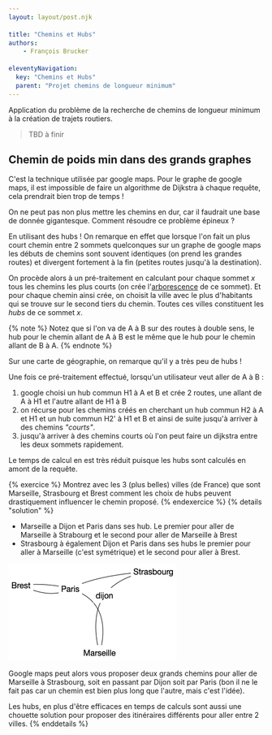 ```yaml
---
layout: layout/post.njk

title: "Chemins et Hubs"
authors: 
    - François Brucker

eleventyNavigation:
  key: "Chemins et Hubs"
  parent: "Projet chemins de longueur minimum"
---
```


<!-- début résumé -->

Application du problème de la recherche de chemins de longueur minimum à la création de trajets routiers.

<!-- fin résumé -->

> TBD à finir


## Chemin de poids min dans des grands graphes

C'est la technique utilisée par google maps. Pour le graphe de google maps, il est impossible de faire un algorithme de Dijkstra à chaque requête, cela prendrait bien trop de temps !

On ne peut pas non plus mettre les chemins en dur, car il faudrait une base de donnée gigantesque. Comment résoudre ce problème épineux ?

En utilisant des hubs ! On remarque en effet que lorsque l'on fait un plus court chemin entre 2 sommets quelconques sur un graphe de google maps les débuts de chemins sont souvent identiques (on prend les grandes routes) et divergent fortement à la fin (petites routes jusqu'à la destination).

On procède alors à un pré-traitement en calculant pour chaque sommet $x$ tous les chemins les plus courts (on crée l'[arborescence](../chemin-poids-min#arborescence) de ce sommet). Et pour chaque chemin ainsi crée, on choisit la ville avec le plus d'habitants qui se trouve sur le second tiers du chemin. Toutes ces villes constituent les *hubs* de ce sommet $x$.

{% note %}
Notez que si l'on va de A à B sur des routes à double sens, le hub pour le chemin allant de A à B est le même que le hub pour le chemin allant de B à A.
{% endnote %}

Sur une carte de géographie, on remarque qu'il y a très peu de hubs !

Une fois ce pré-traitement effectué, lorsqu'un utilisateur veut aller de A à B :

1. google choisi un hub commun H1 à A et B et crée 2 routes, une allant de A à H1 et l'autre allant de H1 à B
2. on récurse pour les chemins créés en cherchant un hub commun H2 à A et H1 et un hub commun H2' à H1 et B et ainsi de suite jusqu'à arriver à des chemins *"courts"*.
3. jusqu'à arriver à des chemins courts où l'on peut faire un dijkstra entre les deux sommets rapidement.

Le temps de calcul en est très réduit puisque les hubs sont calculés en amont de la requête.

{% exercice %}
Montrez avec les 3 (plus belles) villes (de France) que sont Marseille, Strasbourg et Brest comment les choix de hubs peuvent drastiquement influencer le chemin proposé.
{% endexercice %}
{% details "solution" %}
* Marseille a Dijon et Paris dans ses hub. Le premier pour aller de Marseille à Strabourg et le second pour aller de Marseille à Brest
* Strasbourg à également Dijon et Paris dans ses hubs le premier pour aller à Marseille (c'est symétrique) et le second pour aller à Brest.

![chemin hubs](chemin_hubs.png)

Google maps peut alors vous proposer deux grands chemins pour aller de Marseille à Strasbourg, soit en passant par Dijon soit par Paris (bon il ne le fait pas car un chemin est bien plus long que l'autre, mais c'est l'idée).

Les hubs, en plus d'être efficaces en temps de calculs sont aussi une chouette solution pour proposer des itinéraires différents pour aller entre 2 villes.
{% enddetails %}

